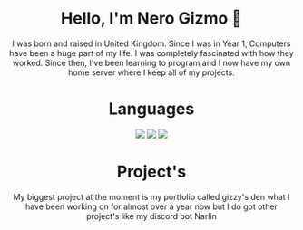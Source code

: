 <h1 align="center">Hello, I'm Nero Gizmo 👋</h1>
<p align="center">I was born and raised in United Kingdom.
Since I was in Year 1, Computers have been a huge part of my life.
I was completely fascinated with how they worked.
Since then, I've been learning to program and I now have my own home server where I keep all of my projects.</p>
<h1 align="center">Languages</h1>
<p align="center"><img src="https://img.shields.io/badge/node.js%20-%2343853D.svg?&style=for-the-badge&logo=node.js&logoColor=white"/>
<img src="https://img.shields.io/badge/html5%20-%23E34F26.svg?&style=for-the-badge&logo=html5&logoColor=white"/>   
<img src="https://img.shields.io/badge/css3%20-%231572B6.svg?&style=for-the-badge&logo=css3&logoColor=white"/> 
<h1 align="center">Project's</h1>
<p align="center">My biggest project at the moment is my portfolio called gizzy's den what I have been working on for almost over a year now but I do got other project's like my discord bot Narlin</p>
